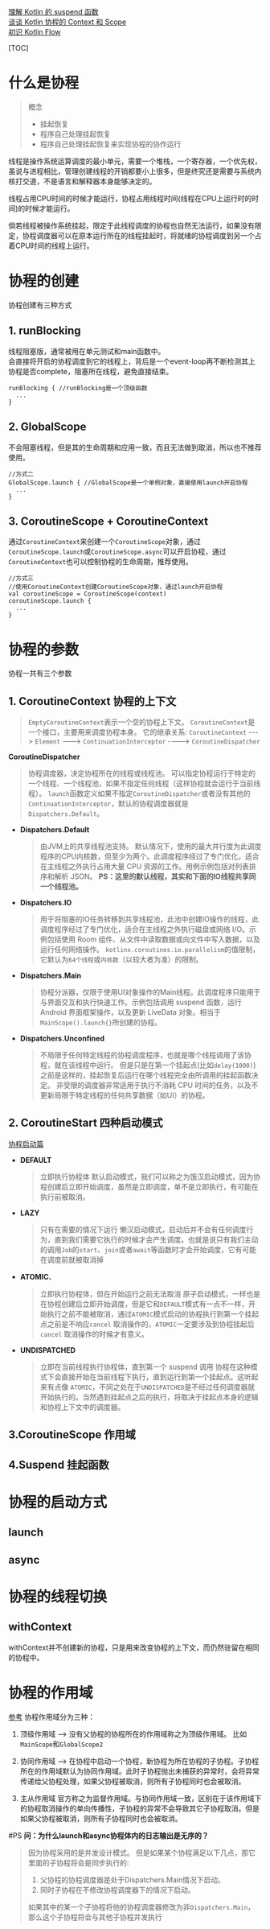 [理解 Kotlin 的 suspend 函数](https://blog.yujinyan.me/posts/understanding-kotlin-suspend-functions/)  
[谈谈 Kotlin 协程的 Context 和 Scope](https://blog.yujinyan.me/posts/kotlin-coroutine-context-scope/)  
[初识 Kotlin Flow](https://blog.yujinyan.me/posts/kotlin-flow-introduction/)


[TOC]
# 什么是协程
> 概念
> * 挂起恢复
> * 程序自己处理挂起恢复
> * 程序自己处理挂起恢复来实现协程的协作运行

线程是操作系统运算调度的最小单元，需要一个堆栈，一个寄存器，一个优先权，虽说与进程相比，管理创建线程的开销都要小上很多，但是终究还是需要与系统内核打交道，不是语言和解释器本身能够决定的。  

线程占用CPU时间的时候才能运行，协程占用线程时间(线程在CPU上运行时的时间)的时候才能运行。  

倘若线程被操作系统挂起，限定于此线程调度的协程也自然无法运行，如果没有限定，协程调度器可以在原本运行所在的线程挂起时，将就绪的协程调度到另一个占着CPU时间的线程上运行。
# 协程的创建
协程创建有三种方式

## 1. runBlocking
线程阻塞版，通常被用在单元测试和main函数中。  
会直接将开启的协程调度到它的线程上，背后是一个event-loop再不断检测其上协程是否complete，阻塞所在线程，避免直接结束。 
```
runBlocking { //runBlocking是一个顶级函数
  ...
}
```
## 2. GlobalScope
不会阻塞线程，但是其的生命周期和应用一致，而且无法做到取消，所以也不推荐使用。
```
//方式二
GlobalScope.launch { //GlobalScope是一个单例对象，直接使用launch开启协程
  ...
}
```
## 3. CoroutineScope + CoroutineContext
通过`CoroutineContext`来创建一个`CoroutineScope`对象，通过`CoroutineScope.launch`或`CoroutineScope.async`可以开启协程，通过`CoroutineContext`也可以控制协程的生命周期，推荐使用。
```
//方式三
//使用CoroutineContext创建CoroutineScope对象，通过launch开启协程
val coroutineScope = CoroutineScope(context) 
coroutineScope.launch {
  ...
}
```

# 协程的参数
 协程一共有三个参数  
## 1. CoroutineContext 协程的上下文
  > `EmptyCoroutineContext`表示一个空的协程上下文。
  `CoroutineContext`是一个接口，主要用来调度协程本身。
  它的继承关系:
  `CoroutineContext` ---> `Element` ---> 
  `ContinuationInterceptor` ----> `CoroutineDispatcher`

**CoroutineDispatcher**
> 协程调度器，决定协程所在的线程或线程池。
可以指定协程运行于特定的一个线程、一个线程池，如果不指定任何线程（这样协程就会运行于当前线程）。
`launch`函数定义如果不指定`CoroutineDispatcher`或者没有其他的`ContinuationInterceptor`，默认的协程调度器就是`Dispatchers.Default`。

  * **Dispatchers.Default**
    > 由JVM上的共享线程池支持。 默认情况下，使用的最大并行度为此调度程序的CPU内核数，但至少为两个。此调度程序经过了专门优化，适合在主线程之外执行占用大量 CPU 资源的工作。用例示例包括对列表排序和解析 JSON。 
    **PS：这里的默认线程，其实和下面的IO线程共享同一个线程池。**

  * **Dispatchers.IO**
    > 用于将阻塞的IO任务转移到共享线程池，此池中创建IO操作的线程，此调度程序经过了专门优化，适合在主线程之外执行磁盘或网络 I/O。示例包括使用 Room 组件、从文件中读取数据或向文件中写入数据，以及运行任何网络操作。 
    `kotlinx.coroutines.io.parallelism`的值限制，它默认为`64个线程`或`内核数`（以较大者为准）的限制。
    
  * **Dispatchers.Main**
    > 协程分派器，仅限于使用UI对象操作的Main线程。此调度程序只能用于与界面交互和执行快速工作。示例包括调用 suspend 函数，运行 Android 界面框架操作，以及更新 LiveData 对象。相当于`MainScope().launch{}`所创建的协程。  

  * **Dispatchers.Unconfined**
    > 不局限于任何特定线程的协程调度程序，也就是哪个线程调用了该协程，就在该线程中运行。
    但是只是在第一个挂起点(比如`delay(1000)`)之前是这样的，挂起恢复后运行在哪个线程完全由所调用的挂起函数决定。
    非受限的调度器非常适用于执行不消耗 CPU 时间的任务，以及不更新局限于特定线程的任何共享数据（如UI）的协程。

## 2. CoroutineStart 四种启动模式
[协程启动篇](https://mp.weixin.qq.com/s/nE2fW5ZBkbX2z_JeQmqkrA)  
  * **DEFAULT**
    > 立即执行协程体
    > 默认启动模式，我们可以称之为饿汉启动模式，因为协程创建后立即开始调度，虽然是立即调度，单不是立即执行，有可能在执行前被取消。
  * **LAZY**
    > 只有在需要的情况下运行
    > 懒汉启动模式，启动后并不会有任何调度行为，直到我们需要它执行的时候才会产生调度。也就是说只有我们主动的调用`Job`的`start`、`join`或者`await`等函数时才会开始调度，它有可能在调度前就被取消掉
  * **ATOMIC**、
    >立即执行协程体，但在开始运行之前无法取消
    > 原子启动模式，一样也是在协程创建后立即开始调度，但是它和`DEFAULT`模式有一点不一样，开始执行之前不能被取消，通过`ATOMIC`模式启动的协程执行到第一个挂起点之前是不响应`cancel` 取消操作的，`ATOMIC`一定要涉及到协程挂起后`cancel` 取消操作的时候才有意义。
  * **UNDISPATCHED**
    > 立即在当前线程执行协程体，直到第一个 suspend 调用
    > 协程在这种模式下会直接开始在当前线程下执行，直到运行到第一个挂起点。这听起来有点像 `ATOMIC`，不同之处在于`UNDISPATCHED`是不经过任何调度器就开始执行的。当然遇到挂起点之后的执行，将取决于挂起点本身的逻辑和协程上下文中的调度器。
    >
## 3.CoroutineScope 作用域
## 4.Suspend 挂起函数

# 协程的启动方式
## launch
## async

# 协程的线程切换
## withContext
withContext并不创建新的协程，只是用来改变协程的上下文，而仍然驻留在相同的协程中。

# 协程的作用域
[参考](https://juejin.cn/post/6953287252373930021)
协程作用域分为三种：
1. 顶级作用域 --> 没有父协程的协程所在的作用域称之为顶级作用域。 比如`MainScope`和`GlobalScope2` 
>
2. 协同作用域 --> 在协程中启动一个协程，新协程为所在协程的子协程。子协程所在的作用域默认为协同作用域。此时子协程抛出未捕获的异常时，会将异常传递给父协程处理，如果父协程被取消，则所有子协程同时也会被取消。
>
3. 主从作用域 官方称之为监督作用域。与协同作用域一致，区别在于该作用域下的协程取消操作的单向传播性，子协程的异常不会导致其它子协程取消。但是如果父协程被取消，则所有子协程同时也会被取消。

#PS
**问：为什么launch和async协程体内的日志输出是无序的？**
>因为协程采用的是并发设计模式。
但是如果某个协程满足以下几点，那它里面的子协程将会是同步执行的:
>1. 父协程的协程调度器是处于Dispatchers.Main情况下启动。
>2. 同时子协程在不修改协程调度器下的情况下启动。    
>
>如果其中的某一个子协程将他的协程调度器修改为非`Dispatchers.Main`，那么这个子协程将会与其他子协程并发执行

